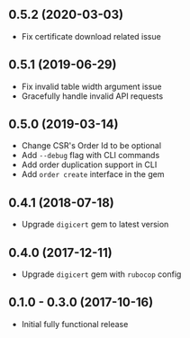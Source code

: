## 0.5.2 (2020-03-03)

* Fix certificate download related issue

## 0.5.1 (2019-06-29)

* Fix invalid table width argument issue
* Gracefully handle invalid API requests

## 0.5.0 (2019-03-14)

* Change CSR's Order Id to be optional
* Add `--debug` flag with CLI commands
* Add order duplication support in CLI
* Add `order create` interface in the gem

## 0.4.1 (2018-07-18)

* Upgrade `digicert` gem to latest version

## 0.4.0 (2017-12-11)

* Upgrade `digicert` gem with `rubocop` config

## 0.1.0 - 0.3.0 (2017-10-16)

* Initial fully functional release
